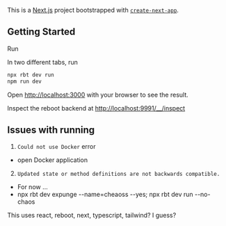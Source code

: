 This is a [Next.js](https://nextjs.org) project bootstrapped with [`create-next-app`](https://nextjs.org/docs/app/api-reference/cli/create-next-app).

## Getting Started

Run

In two different tabs, run
```bash
npx rbt dev run
npm run dev
```


Open [http://localhost:3000](http://localhost:3000) with your browser to see the result.

Inspect the reboot backend at [http://localhost:9991/__/inspect](http://localhost:9991/__/inspect)


## Issues with running

1. `Could not use Docker` error
  * open Docker application
2. `Updated state or method definitions are not backwards compatible.`
  * For now ...
  * npx rbt dev expunge --name=cheaoss --yes; npx rbt dev run --no-chaos


This uses react, reboot, next, typescript, tailwind? I guess?
